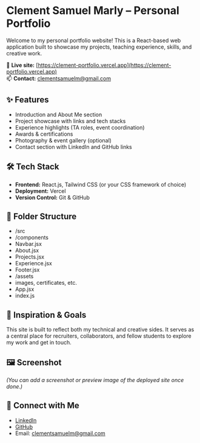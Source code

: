 # Clement Samuel Marly – Personal Portfolio

Welcome to my personal portfolio website! This is a React-based web application built to showcase my projects, teaching experience, skills, and creative work.

🚀 **Live site:** [https://clement-portfolio.vercel.app](https://clement-portfolio.vercel.app)  
📫 **Contact:** clementsamuelm@gmail.com

## ✨ Features

- Introduction and About Me section
- Project showcase with links and tech stacks
- Experience highlights (TA roles, event coordination)
- Awards & certifications
- Photography & event gallery (optional)
- Contact section with LinkedIn and GitHub links

## 🛠️ Tech Stack

- **Frontend:** React.js, Tailwind CSS (or your CSS framework of choice)
- **Deployment:** Vercel
- **Version Control:** Git & GitHub

## 📁 Folder Structure

- /src
- /components
- Navbar.jsx
- About.jsx
- Projects.jsx
- Experience.jsx
- Footer.jsx
- /assets
- images, certificates, etc.
- App.jsx
- index.js


## 🧠 Inspiration & Goals

This site is built to reflect both my technical and creative sides. It serves as a central place for recruiters, collaborators, and fellow students to explore my work and get in touch.

## 🖼️ Screenshot

*(You can add a screenshot or preview image of the deployed site once done.)*

## 🔗 Connect with Me

- [LinkedIn](https://linkedin.com/in/clement-samuel-marly-370aab256)
- [GitHub](https://github.com/yourusername)
- Email: clementsamuelm@gmail.com


